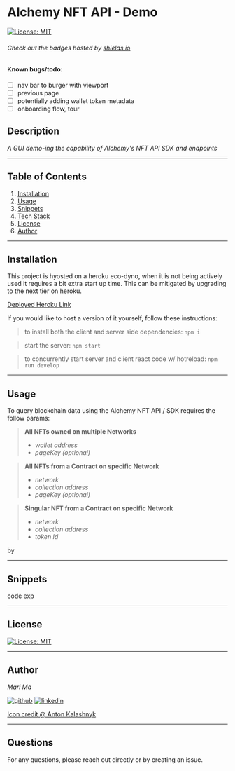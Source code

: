 # Alchemy NFT API - Demo
[![License: MIT](https://img.shields.io/badge/License-MIT-yellow.svg)](https://opensource.org/licenses/MIT)
  
  ###### Check out the badges hosted by [shields.io](https://shields.io/)

  #### Known bugs/todo:
  - [ ] nav bar to burger with viewport
  - [ ] previous page 
  - [ ] potentially adding wallet token metadata
  - [ ] onboarding flow, tour
  
  ## Description
  *A GUI demo-ing the capability of Alchemy's NFT API SDK and endpoints*
  ***
  ## Table of Contents
  1. [Installation](#installation)
  2. [Usage](#usage)
  3. [Snippets](#snippets)
  6. [Tech Stack](#Technologies)
  4. [License](#license)
  5. [Author](#author)
  ***
  ## Installation

  This project is hyosted on a heroku eco-dyno, when it is not being actively used it requires a bit extra start up time. This can be mitigated by upgrading to the next tier on heroku. 
  
  [Deployed Heroku Link]()
  
  If you would like to host a version of it yourself, follow these instructions:

  > to install both the client and server side dependencies: `npm i`


  > start the server: `npm start`

  > to concurrently start server and client react code w/ hotreload: `npm run develop`


  ***
  ## Usage

  To query blockchain data using the Alchemy NFT API / SDK requires the follow params:

  > **All NFTs owned on multiple Networks**
  > - *wallet address*
  > - *pageKey (optional)*

  > **All NFTs from a Contract on specific Network**
  > - *network*
  > - *collection address*
  > - *pageKey (optional)*

  > **Singular NFT from a Contract on specific Network**
  > - *network*
  > - *collection address*
  > - *token Id*

  by

  ***

  ## Snippets

  code exp

  ***
  ## License

  
[![License: MIT](https://img.shields.io/badge/License-MIT-yellow.svg)](https://opensource.org/licenses/MIT)

  ***
  ## Author
  *Mari Ma*

  [<img src="https://res.cloudinary.com/dbjhly3lm/image/upload//h_50/v1682488301/personal%20assets/logo_github_icon_143196_phgakv.png" alt='github' >](https://github.com/DraconMarius)
  [<img src="https://res.cloudinary.com/dbjhly3lm/image/upload/h_50/v1682488301/personal%20assets/logo_linkedin_icon_143191_nv9tim.png" alt='linkedin'>](https://www.linkedin.com/in/mari-ma-70771585/)

[Icon credit @ Anton Kalashnyk](https://icon-icons.com/users/14quJ7FM9cYdQZHidnZoM/icon-sets/)

  ***
  ## Questions
  For any questions, please reach out directly or by creating an issue.


  